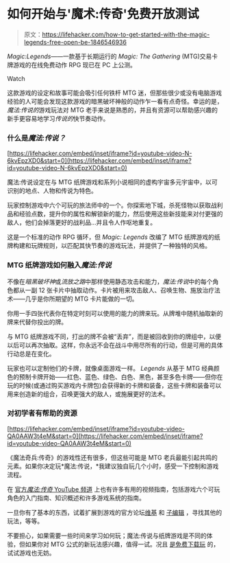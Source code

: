 # 如何开始与'魔术:传奇'免费开放测试

> 原文：<https://lifehacker.com/how-to-get-started-with-the-magic-legends-free-open-be-1846546936>

*Magic:Legends*——一款基于长期运行的 *Magic: The Gathering* (MTG)交易卡牌游戏的在线免费动作 RPG 现已在 PC 上公测。

Watch

这款游戏的设定和故事可能会吸引任何铁杆 MTG 迷，但那些很少或没有电脑游戏经验的人可能会发现这款游戏的暗黑破坏神般的动作乍一看有点奇怪。幸运的是，*魔法:传说的*游戏玩法对 MTG 老手来说是熟悉的，并且有资源可以帮助感兴趣的新手更容易地学习*传说的*快节奏动作。

### 什么是*魔法:传说？*

 [https://lifehacker.com/embed/inset/iframe?id=youtube-video-N-6kvEpzXD0&start=0](https://lifehacker.com/embed/inset/iframe?id=youtube-video-N-6kvEpzXD0&start=0) 

魔法:传说设定在与 MTG 纸牌游戏和系列小说相同的虚构宇宙多元宇宙中，以可识别的地点、人物和传说为特色。

玩家控制游戏中六个可玩的旅法师中的一个。你探索地下城，杀死怪物以获取战利品和经验点数，提升你的属性和解锁新的能力，然后使用这些新技能来对付更强的敌人，他们会掉落更好的战利品…并且令人作呕地重复。

这是一个标准的动作 RPG 循环，但 *Magic: Legends* 改编了 MTG 纸牌游戏的纸牌构建和玩牌规则，以匹配其快节奏的游戏玩法，并提供了一种独特的风格。

### MTG 纸牌游戏如何融入*魔法:传说*

不像在*暗黑破坏神*或*流放之路*中那样使用静态攻击和能力，*魔法:传说*中的每个角色都从一副 12 张卡片中抽取动作。卡片被用来攻击敌人、召唤生物、施放治疗法术——几乎是你所期望的 MTG 卡片能做的一切。

你用一手四张代表你在特定时刻可以使用的能力的牌来玩。从牌堆中随机抽取新的牌来代替你投出的牌。

与 MTG 纸牌游戏不同，打出的牌不会被“丢弃”，而是被回收到你的牌组中，以便以后可以再次抽取。这样，你永远不会在战斗中用尽所有的行动，但是可用的具体行动总是在变化。

玩家也可以定制他们的卡牌，就像桌面游戏一样。 *Legends* 从基于 MTG 经典颜色的预制卡牌开始——红色、蓝色、绿色、白色、黑色，甚至多色卡牌——但你在玩的时候(或通过购买游戏内卡牌包)会获得新的卡牌和装备，这些卡牌和装备可以用来创造新的组合，召唤更强大的敌人，或施展更好的法术。

### 对初学者有帮助的资源

 [https://lifehacker.com/embed/inset/iframe?id=youtube-video-QA0AAW3t4eM&start=0](https://lifehacker.com/embed/inset/iframe?id=youtube-video-QA0AAW3t4eM&start=0) 

《魔法奇兵:传奇》的游戏性还有很多，但这些可能是 MTG 老兵最能引起共鸣的元素。如果你决定玩*魔法:传说，*我建议独自玩几个小时，感受一下控制和游戏流程。

在 [官方*魔法:传奇* YouTube 频道](https://www.youtube.com/channel/UC-CcOC_2tXkO4AN_xrDAyDQ) 上也有许多有用的视频指南，包括游戏六个可玩角色的入门指南、知识概述和许多游戏系统的指南。

一旦你有了基本的东西，试着扩展到游戏的官方论坛[维基](https://magiclegends.wiki.fextralife.com/Magic+Legends+Wiki) 和 [子编辑](https://www.reddit.com/r/MagicLegends/) ，寻找其他的玩法，等等。

不要担心，如果需要一些时间来学习如何玩；魔法:传说与纸牌游戏是不同的体验，但如果你对 MTG 公式的新玩法感兴趣，值得一试。况且 [是免费下载玩](https://www.playmagiclegends.com/en) 的，试试游戏也无妨。